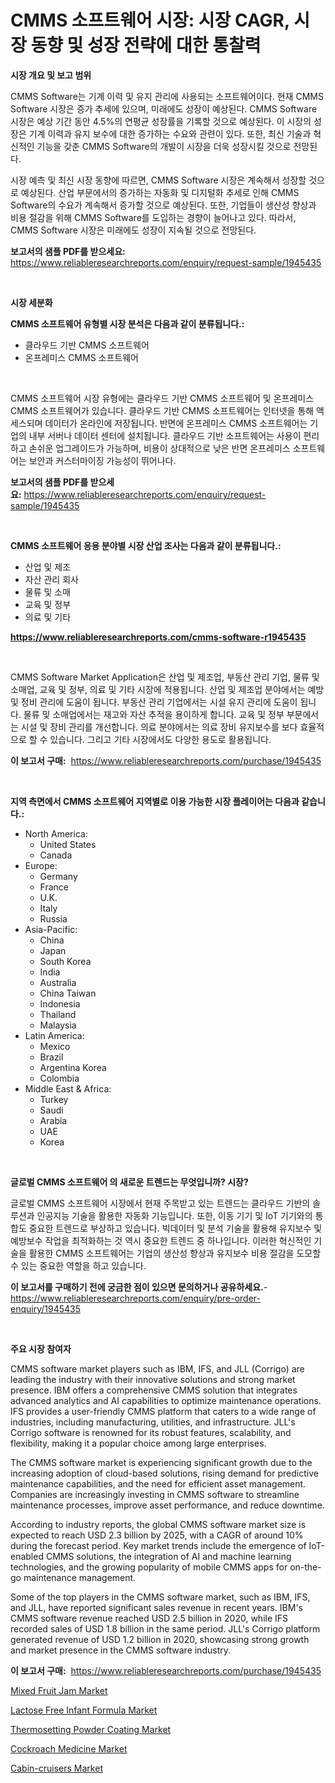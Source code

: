 <p><h1>CMMS 소프트웨어 시장: 시장 CAGR, 시장 동향 및 성장 전략에 대한 통찰력</h1></p><p><strong>시장 개요 및 보고 범위</strong></p>
<p><p>CMMS Software는 기계 이력 및 유지 관리에 사용되는 소프트웨어이다. 현재 CMMS Software 시장은 증가 추세에 있으며, 미래에도 성장이 예상된다. CMMS Software 시장은 예상 기간 동안 4.5%의 연평균 성장률을 기록할 것으로 예상된다. 이 시장의 성장은 기계 이력과 유지 보수에 대한 증가하는 수요와 관련이 있다. 또한, 최신 기술과 혁신적인 기능을 갖춘 CMMS Software의 개발이 시장을 더욱 성장시킬 것으로 전망된다. </p><p>시장 예측 및 최신 시장 동향에 따르면, CMMS Software 시장은 계속해서 성장할 것으로 예상된다. 산업 부문에서의 증가하는 자동화 및 디지털화 추세로 인해 CMMS Software의 수요가 계속해서 증가할 것으로 예상된다. 또한, 기업들이 생산성 향상과 비용 절감을 위해 CMMS Software를 도입하는 경향이 늘어나고 있다. 따라서, CMMS Software 시장은 미래에도 성장이 지속될 것으로 전망된다.</p></p>
<p><strong>보고서의 샘플 PDF를 받으세요:</strong> <a href="https://www.reliableresearchreports.com/enquiry/request-sample/1945435">https://www.reliableresearchreports.com/enquiry/request-sample/1945435</a></p>
<p>&nbsp;</p>
<p><strong>시장 세분화</strong></p>
<p><strong>CMMS 소프트웨어 유형별 시장 분석은 다음과 같이 분류됩니다.:</strong></p>
<p><ul><li>클라우드 기반 CMMS 소프트웨어</li><li>온프레미스 CMMS 소프트웨어</li></ul></p>
<p>&nbsp;</p>
<p><p>CMMS 소프트웨어 시장 유형에는 클라우드 기반 CMMS 소프트웨어 및 온프레미스 CMMS 소프트웨어가 있습니다. 클라우드 기반 CMMS 소프트웨어는 인터넷을 통해 액세스되며 데이터가 온라인에 저장됩니다. 반면에 온프레미스 CMMS 소프트웨어는 기업의 내부 서버나 데이터 센터에 설치됩니다. 클라우드 기반 소프트웨어는 사용이 편리하고 손쉬운 업그레이드가 가능하며, 비용이 상대적으로 낮은 반면 온프레미스 소프트웨어는 보안과 커스터마이징 가능성이 뛰어나다.</p></p>
<p><strong>보고서의 샘플 PDF를 받으세요:</strong>&nbsp;<a href="https://www.reliableresearchreports.com/enquiry/request-sample/1945435">https://www.reliableresearchreports.com/enquiry/request-sample/1945435</a></p>
<p>&nbsp;</p>
<p><strong> CMMS 소프트웨어 응용 분야별 시장 산업 조사는 다음과 같이 분류됩니다.:</strong></p>
<p><ul><li>산업 및 제조</li><li>자산 관리 회사</li><li>물류 및 소매</li><li>교육 및 정부</li><li>의료 및 기타</li></ul></p>
<p><strong><a href="https://www.reliableresearchreports.com/cmms-software-r1945435">https://www.reliableresearchreports.com/cmms-software-r1945435</a></strong></p>
<p>&nbsp;</p>
<p><p>CMMS Software Market Application은 산업 및 제조업, 부동산 관리 기업, 물류 및 소매업, 교육 및 정부, 의료 및 기타 시장에 적용됩니다. 산업 및 제조업 분야에서는 예방 및 정비 관리에 도움이 됩니다. 부동산 관리 기업에서는 시설 유지 관리에 도움이 됩니다. 물류 및 소매업에서는 재고와 자산 추적을 용이하게 합니다. 교육 및 정부 부문에서는 시설 및 장비 관리를 개선합니다. 의료 분야에서는 의료 장비 유지보수를 보다 효율적으로 할 수 있습니다. 그리고 기타 시장에서도 다양한 용도로 활용됩니다.</p></p>
<p><strong>이 보고서 구매:</strong>&nbsp; <a href="https://www.reliableresearchreports.com/purchase/1945435">https://www.reliableresearchreports.com/purchase/1945435</a></p>
<p>&nbsp;</p>
<p><strong>지역 측면에서 CMMS 소프트웨어 지역별로 이용 가능한 시장 플레이어는 다음과 같습니다.:</strong></p>
<p><ul>
    <li>
        North America:
        <ul>
            <li>United States</li>
            <li>Canada</li>
        </ul>
    </li>
    <li>
        Europe:
        <ul>
            <li>Germany</li>
            <li>France</li>
            <li>U.K.</li>
            <li>Italy</li>
            <li>Russia</li>
        </ul>
    </li>
    <li>
        Asia-Pacific:
        <ul>
            <li>China</li>
            <li>Japan</li>
            <li>South Korea</li>
            <li>India</li>
            <li>Australia</li>
            <li>China Taiwan</li>
            <li>Indonesia</li>
            <li>Thailand</li>
            <li>Malaysia</li>
        </ul>
    </li>
    <li>
        Latin America:
        <ul>
            <li>Mexico</li>
            <li>Brazil</li>
            <li>Argentina Korea</li>
            <li>Colombia</li>
        </ul>
    </li>
    <li>
        Middle East & Africa:
        <ul>
            <li>Turkey</li>
            <li>Saudi</li>
            <li>Arabia</li>
            <li>UAE</li>
            <li>Korea</li>
        </ul>
    </li>
    </ul></p>
<p>&nbsp;</p>
<p><strong>글로벌 CMMS 소프트웨어 의 새로운 트렌드는 무엇입니까? 시장?</strong></p>
<p><p>글로벌 CMMS 소프트웨어 시장에서 현재 주목받고 있는 트렌드는 클라우드 기반의 솔루션과 인공지능 기술을 활용한 자동화 기능입니다. 또한, 이동 기기 및 IoT 기기와의 통합도 중요한 트렌드로 부상하고 있습니다. 빅데이터 및 분석 기술을 활용해 유지보수 및 예방보수 작업을 최적화하는 것 역시 중요한 트렌드 중 하나입니다. 이러한 혁신적인 기술을 활용한 CMMS 소프트웨어는 기업의 생산성 향상과 유지보수 비용 절감을 도모할 수 있는 중요한 역할을 하고 있습니다.</p></p>
<p><strong>이 보고서를 구매하기 전에 궁금한 점이 있으면 문의하거나 공유하세요.</strong>- <a href="https://www.reliableresearchreports.com/enquiry/pre-order-enquiry/1945435">https://www.reliableresearchreports.com/enquiry/pre-order-enquiry/1945435</a></p>
<p>&nbsp;</p>
<p><strong>주요 시장 참여자</strong></p>
<p><p>CMMS software market players such as IBM, IFS, and JLL (Corrigo) are leading the industry with their innovative solutions and strong market presence. IBM offers a comprehensive CMMS solution that integrates advanced analytics and AI capabilities to optimize maintenance operations. IFS provides a user-friendly CMMS platform that caters to a wide range of industries, including manufacturing, utilities, and infrastructure. JLL's Corrigo software is renowned for its robust features, scalability, and flexibility, making it a popular choice among large enterprises.</p><p>The CMMS software market is experiencing significant growth due to the increasing adoption of cloud-based solutions, rising demand for predictive maintenance capabilities, and the need for efficient asset management. Companies are increasingly investing in CMMS software to streamline maintenance processes, improve asset performance, and reduce downtime.</p><p>According to industry reports, the global CMMS software market size is expected to reach USD 2.3 billion by 2025, with a CAGR of around 10% during the forecast period. Key market trends include the emergence of IoT-enabled CMMS solutions, the integration of AI and machine learning technologies, and the growing popularity of mobile CMMS apps for on-the-go maintenance management.</p><p>Some of the top players in the CMMS software market, such as IBM, IFS, and JLL, have reported significant sales revenue in recent years. IBM's CMMS software revenue reached USD 2.5 billion in 2020, while IFS recorded sales of USD 1.8 billion in the same period. JLL's Corrigo platform generated revenue of USD 1.2 billion in 2020, showcasing strong growth and market presence in the CMMS software industry.</p></p>
<p><strong>이 보고서 구매:</strong>&nbsp;&nbsp;<a href="https://www.reliableresearchreports.com/purchase/1945435">https://www.reliableresearchreports.com/purchase/1945435</a></p>
<p><p><a href="https://github.com/ChiragRp1/Market-Research-Report-List-4/blob/main/mixed-fruit-jam-market.md">Mixed Fruit Jam Market</a></p><p><a href="https://github.com/Hazelklievgspy6vdcsmu106w/Market-Research-Report-List-1/blob/main/lactose-free-infant-formula-market.md">Lactose Free Infant Formula Market</a></p><p><a href="https://www.linkedin.com/pulse/thermosetting-powder-coating-market-size-trends-growth-outlook-kkrsf?trackingId=al9HtiODhnXVBrLPJFoIVA%3D%3D">Thermosetting Powder Coating Market</a></p><p><a href="https://www.linkedin.com/pulse/cockroach-medicine-market-offer-valuable-insights-size-share-zkz2f?trackingId=94CKae9Bw7vj6CiUIa7JvA%3D%3D">Cockroach Medicine Market</a></p><p><a href="https://issuu.com/reportprime-2/docs/cabin-cruisers-market-size-2030.ppt_4d59d45da9516d">Cabin-cruisers Market</a></p></p>